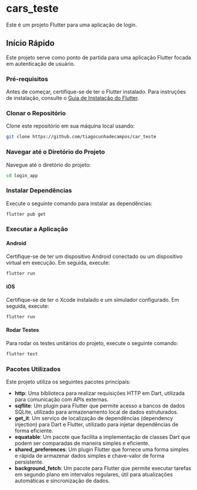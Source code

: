 <!-- @format -->

# cars_teste

Este é um projeto Flutter para uma aplicação de login.

## Início Rápido

Este projeto serve como ponto de partida para uma aplicação Flutter focada em autenticação de usuário.

### Pré-requisitos

Antes de começar, certifique-se de ter o Flutter instalado. Para instruções de instalação, consulte o [Guia de Instalação do Flutter](https://flutter.dev/docs/get-started/install).

### Clonar o Repositório

Clone este repositório em sua máquina local usando:

```bash
git clone https://github.com/tiagocunhadecampos/car_teste
```

### Navegar até o Diretório do Projeto

Navegue até o diretório do projeto:

```bash
cd login_app
```

### Instalar Dependências

Execute o seguinte comando para instalar as dependências:

```bash
flutter pub get
```

### Executar a Aplicação

#### Android

Certifique-se de ter um dispositivo Android conectado ou um dispositivo virtual em execução. Em seguida, execute:

```bash
flutter run
```

#### iOS

Certifique-se de ter o Xcode instalado e um simulador configurado. Em seguida, execute:

```bash
flutter run
```

#### Rodar Testes

Para rodar os testes unitários do projeto, execute o seguinte comando:

```bash
flutter test
```

### Pacotes Utilizados

Este projeto utiliza os seguintes pacotes principais:

- **http**: Uma biblioteca para realizar requisições HTTP em Dart, utilizada para comunicação com APIs externas.
- **sqflite**: Um plugin para Flutter que permite acesso a bancos de dados SQLite, utilizado para armazenamento local de dados estruturados.
- **get_it**: Um serviço de localização de dependências (dependency injection) para Dart e Flutter, utilizado para injetar dependências de forma eficiente.
- **equatable**: Um pacote que facilita a implementação de classes Dart que podem ser comparadas de maneira simples e eficiente.
- **shared_preferences**: Um plugin Flutter que fornece uma forma simples e rápida de armazenar dados simples e chave-valor de forma persistente.
- **background_fetch**: Um pacote para Flutter que permite executar tarefas em segundo plano em intervalos regulares, útil para atualizações automáticas e sincronização de dados.



